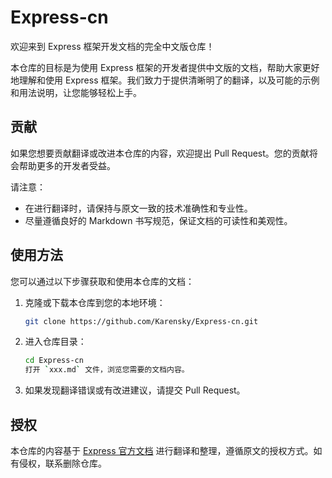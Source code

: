 # Express-cn

欢迎来到 Express 框架开发文档的完全中文版仓库！

本仓库的目标是为使用 Express 框架的开发者提供中文版的文档，帮助大家更好地理解和使用 Express 框架。我们致力于提供清晰明了的翻译，以及可能的示例和用法说明，让您能够轻松上手。

## 贡献

如果您想要贡献翻译或改进本仓库的内容，欢迎提出 Pull Request。您的贡献将会帮助更多的开发者受益。

请注意：

- 在进行翻译时，请保持与原文一致的技术准确性和专业性。
- 尽量遵循良好的 Markdown 书写规范，保证文档的可读性和美观性。

## 使用方法

您可以通过以下步骤获取和使用本仓库的文档：

1. 克隆或下载本仓库到您的本地环境：

   ```bash
   git clone https://github.com/Karensky/Express-cn.git
   ```

2. 进入仓库目录：

   ```bash
   cd Express-cn
   打开 `xxx.md` 文件，浏览您需要的文档内容。
   ```

3. 如果发现翻译错误或有改进建议，请提交 Pull Request。

## 授权

本仓库的内容基于 [Express 官方文档](https://expressjs.com/) 进行翻译和整理，遵循原文的授权方式。如有侵权，联系删除仓库。

